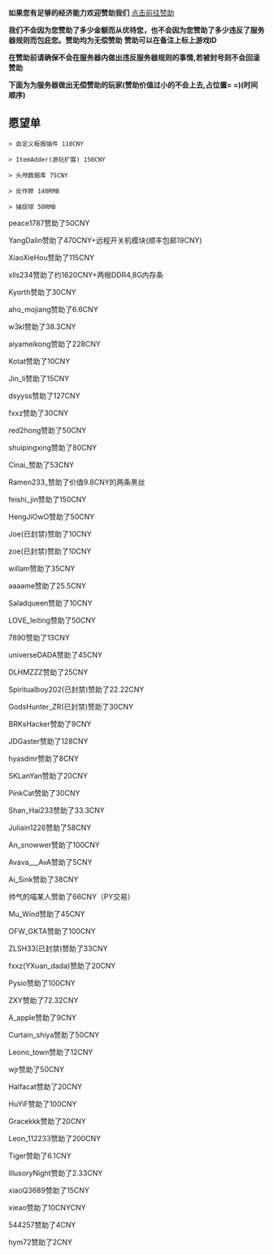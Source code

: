 <style>
.remind span {display:block;margin-top:-44px;}
.remind a:hover {padding-top:44px;}
.remind a {float:left;overflow:hidden;}
.remind{height:44px;line-height:44px;overflow:hidden;padding-left:20px;}
</style>


**如果您有足够的经济能力欢迎赞助我们** [点击前往赞助](https://tangbao-1301296093.cos.ap-shanghai.myqcloud.com/xiye/docs/imag/docs/pay.jpg)

**我们不会因为您赞助了多少金额而从优待您，也不会因为您赞助了多少违反了服务器规则而包庇您。赞助均为无偿赞助** **赞助可以在备注上标上游戏ID**

**在赞助前请确保不会在服务器内做出违反服务器规则的事情,若被封号则不会回滚赞助**

**下面为为服务器做出无偿赞助的玩家(赞助价值过小的不会上去,占位置= =)(时间顺序)**

## 愿望单

    > 自定义板报插件 110CNY

    > ItemAdder(游玩扩展) 150CNY

    > 头颅数据库 75CNY

    > 反作弊 140RMB

    > 捕捉球 50RMB

peace1787赞助了50CNY

YangDalin赞助了470CNY+远程开关机模块(顺丰包邮19CNY)

XiaoXieHou赞助了115CNY

xlls234赞助了约1620CNY+两根DDR4,8G内存条

Kyorth赞助了30CNY

aho_mojiang赞助了6.6CNY

w3kl赞助了38.3CNY

aiyameikong赞助了228CNY

Kotat赞助了10CNY

Jin_li赞助了15CNY

dsyyss赞助了127CNY

fxxz赞助了30CNY

red2hong赞助了50CNY

shuipingxing赞助了80CNY

Cinai_赞助了53CNY

Ramen233_赞助了价值9.8CNY的两条黑丝

feishi_jin赞助了150CNY

HengJiOwO赞助了50CNY 

Joe(已封禁)赞助了10CNY

zoe(已封禁)赞助了10CNY

willam赞助了35CNY

aaaame赞助了25.5CNY

Saladqueen赞助了10CNY

LOVE_leiting赞助了50CNY

7890赞助了13CNY

universeDADA赞助了45CNY

DLHMZZZ赞助了25CNY

Spiritualboy202(已封禁)赞助了22.22CNY	

GodsHunter_ZR(已封禁)赞助了30CNY

BRKsHacker赞助了9CNY

JDGaster赞助了128CNY

hyasdmr赞助了8CNY

SKLanYan赞助了20CNY

PinkCat赞助了30CNY

Shan_Hai233赞助了33.3CNY

Juliain1226赞助了58CNY

An_snowwer赞助了100CNY

Avava___AvA赞助了5CNY

Ai_Sink赞助了38CNY

帅气的喵某人赞助了66CNY（PY交易）

Mu_Wind赞助了45CNY

OFW_GKTA赞助了100CNY

ZLSH33(已封禁)赞助了33CNY

fxxz(YXuan_dada)赞助了20CNY

Pysio赞助了100CNY

ZXY赞助了72.32CNY

A_apple赞助了9CNY

Curtain_shiya赞助了50CNY

Leono_town赞助了12CNY

wjr赞助了50CNY

Halfacat赞助了20CNY

HuYiF赞助了100CNY

Gracekkk赞助了20CNY

Leon_112233赞助了200CNY

Tiger赞助了6.1CNY

IllusoryNight赞助了2.33CNY

xiaoQ3689赞助了15CNY

xieao赞助了10CNYCNY

544257赞助了4CNY

hym72赞助了2CNY